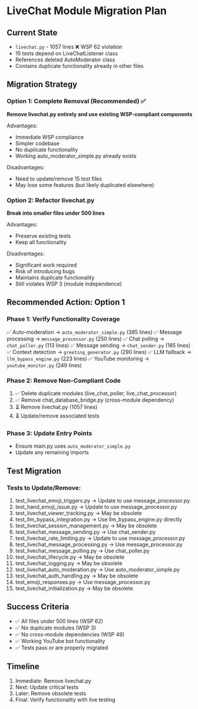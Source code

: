 # LiveChat Module Migration Plan

## Current State
- `livechat.py` - 1057 lines ❌ WSP 62 violation
- 15 tests depend on LiveChatListener class
- References deleted AutoModerator class
- Contains duplicate functionality already in other files

## Migration Strategy

### Option 1: Complete Removal (Recommended) ✅
**Remove livechat.py entirely and use existing WSP-compliant components**

Advantages:
- Immediate WSP compliance
- Simpler codebase
- No duplicate functionality
- Working auto_moderator_simple.py already exists

Disadvantages:
- Need to update/remove 15 test files
- May lose some features (but likely duplicated elsewhere)

### Option 2: Refactor livechat.py
**Break into smaller files under 500 lines**

Advantages:
- Preserve existing tests
- Keep all functionality

Disadvantages:
- Significant work required
- Risk of introducing bugs
- Maintains duplicate functionality
- Still violates WSP 3 (module independence)

## Recommended Action: Option 1

### Phase 1: Verify Functionality Coverage
✅ Auto-moderation → `auto_moderator_simple.py` (385 lines)
✅ Message processing → `message_processor.py` (250 lines)
✅ Chat polling → `chat_poller.py` (113 lines)
✅ Message sending → `chat_sender.py` (185 lines)
✅ Context detection → `greeting_generator.py` (290 lines)
✅ LLM fallback → `llm_bypass_engine.py` (223 lines)
✅ YouTube monitoring → `youtube_monitor.py` (249 lines)

### Phase 2: Remove Non-Compliant Code
1. ✅ Delete duplicate modules (live_chat_poller, live_chat_processor)
2. ✅ Remove chat_database_bridge.py (cross-module dependency)
3. ⏳ Remove livechat.py (1057 lines)
4. ⏳ Update/remove associated tests

### Phase 3: Update Entry Points
- Ensure main.py uses `auto_moderator_simple.py`
- Update any remaining imports

## Test Migration

### Tests to Update/Remove:
1. test_livechat_emoji_triggers.py → Update to use message_processor.py
2. test_hand_emoji_issue.py → Update to use message_processor.py
3. test_livechat_viewer_tracking.py → May be obsolete
4. test_llm_bypass_integration.py → Use llm_bypass_engine.py directly
5. test_livechat_session_management.py → May be obsolete
6. test_livechat_message_sending.py → Use chat_sender.py
7. test_livechat_rate_limiting.py → Update to use message_processor.py
8. test_livechat_message_processing.py → Use message_processor.py
9. test_livechat_message_polling.py → Use chat_poller.py
10. test_livechat_lifecycle.py → May be obsolete
11. test_livechat_logging.py → May be obsolete
12. test_livechat_auto_moderation.py → Use auto_moderator_simple.py
13. test_livechat_auth_handling.py → May be obsolete
14. test_emoji_responses.py → Use message_processor.py
15. test_livechat_initialization.py → May be obsolete

## Success Criteria
- ✅ All files under 500 lines (WSP 62)
- ✅ No duplicate modules (WSP 3)
- ✅ No cross-module dependencies (WSP 49)
- ✅ Working YouTube bot functionality
- ✅ Tests pass or are properly migrated

## Timeline
1. Immediate: Remove livechat.py
2. Next: Update critical tests
3. Later: Remove obsolete tests
4. Final: Verify functionality with live testing